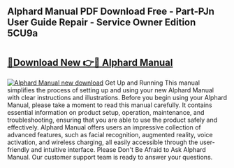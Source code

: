 ## Alphard Manual PDF Download Free - Part-PJn User Guide Repair - Service Owner Edition 5CU9a

# <h2><a href="http://cf12824.oget.top/?id=Alphard+Manual">🔗Download New 👉🔴 Alphard Manual</a></h2>

[![Alphard Manual new download](https://i.imgur.com/5g1atiW.png)](http://cf12824.oget.top/?id=Alphard+Manual)
Get Up and Running This manual simplifies the process of setting up and using your new Alphard Manual with clear instructions and illustrations. Before you begin using your Alphard Manual, please take a moment to read this manual carefully. It contains essential information on product setup, operation, maintenance, and troubleshooting, ensuring that you are able to use the product safely and effectively. Alphard Manual offers users an impressive collection of advanced features, such as facial recognition, augmented reality, voice activation, and wireless charging, all easily accessible through the user-friendly and intuitive interface. Please Don't Be Afraid to Ask Alphard Manual. Our customer support team is ready to answer your questions.
